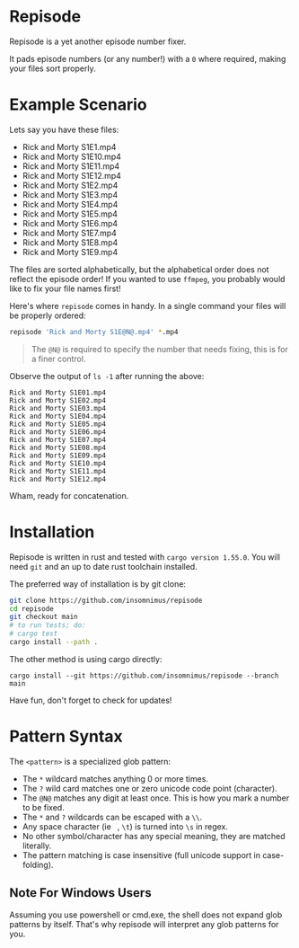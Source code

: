 # Repisode

Repisode is a yet another episode number fixer.

It pads episode numbers (or any number!) with a `0` where required, making your files sort properly.

# Example Scenario

Lets say you have these files:

-	Rick and Morty S1E1.mp4
-	Rick and Morty S1E10.mp4
-	Rick and Morty S1E11.mp4
-	Rick and Morty S1E12.mp4
-	Rick and Morty S1E2.mp4
-	Rick and Morty S1E3.mp4
-	Rick and Morty S1E4.mp4
-	Rick and Morty S1E5.mp4
-	Rick and Morty S1E6.mp4
-	Rick and Morty S1E7.mp4
-	Rick and Morty S1E8.mp4
-	Rick and Morty S1E9.mp4

The files are sorted alphabetically, but the alphabetical order does not reflect the episode order! 
If you wanted to use `ffmpeg`, you probably would like to fix your file names first!

Here's where `repisode` comes in handy. In a single command your files will be properly ordered:

```sh
repisode 'Rick and Morty S1E@N@.mp4' *.mp4
```

> The `@N@` is required to specify the number that needs fixing, this is for a finer control.

Observe the output of `ls -1` after running the above:

```output
Rick and Morty S1E01.mp4
Rick and Morty S1E02.mp4
Rick and Morty S1E03.mp4
Rick and Morty S1E04.mp4
Rick and Morty S1E05.mp4
Rick and Morty S1E06.mp4
Rick and Morty S1E07.mp4
Rick and Morty S1E08.mp4
Rick and Morty S1E09.mp4
Rick and Morty S1E10.mp4
Rick and Morty S1E11.mp4
Rick and Morty S1E12.mp4
```

Wham, ready for concatenation.

# Installation

Repisode is written in rust and tested with `cargo version 1.55.0`.
You will need `git` and an up to date rust toolchain installed.

The preferred way of installation is by git clone:

```sh
git clone https://github.com/insomnimus/repisode
cd repisode
git checkout main
# to run tests; do:
# cargo test
cargo install --path .
```

The other method is using cargo directly:

`cargo install --git https://github.com/insomnimus/repisode --branch main`

Have fun, don't forget to check for updates!

# Pattern Syntax

The `<pattern>` is a specialized glob pattern:

-	The `*` wildcard matches anything 0 or more times.
-	The `?` wild card matches one or zero unicode code point (character).
-	The `@N@` matches any digit at least once. This is how you mark a number to be fixed.
-	The `*` and `?` wildcards can be escaped with a `\\`.
-	Any space character (ie ` `, `\t`) is turned into `\s` in regex.
-	No other symbol/character has any special meaning, they are matched literally.
-	The pattern matching is case insensitive (full unicode support in case-folding).

## Note For Windows Users

Assuming you use powershell or cmd.exe, the shell does not expand glob patterns by itself. That's why repisode will interpret any glob patterns for you.
